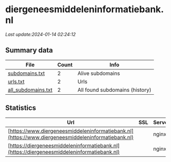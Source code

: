 # diergeneesmiddeleninformatiebank.nl
*Last update:2024-01-14 02:24:12*
## Summary data
| File       | Count | Info |
|------------|-------|------|
|[subdomains.txt](/data/diergeneesmiddeleninformatiebank/subdomains.txt)|2|Alive subdomains|
|[urls.txt](/data/diergeneesmiddeleninformatiebank/urls.txt)|2|Urls|
|[all_subdomains.txt](/data/diergeneesmiddeleninformatiebank/all_subdomains.txt)|2|All found subdomains (history)|
## Statistics
| Url | SSL | Server | Cookie | HSTS | CSP | XFO | XXP | RP | Tech |
|------------|-------|------|------|------|------|------|------|------|------|
|[https://www.diergeneesmiddeleninformatiebank.nl](https://www.diergeneesmiddeleninformatiebank.nl)| |nginx|:warning: |:white_check_mark: | | |:white_check_mark: |:white_check_mark: |:white_check_mark: |HSTS Nginx|
|[https://diergeneesmiddeleninformatiebank.nl](https://diergeneesmiddeleninformatiebank.nl)| |nginx|:warning: |:white_check_mark: | | |:white_check_mark: |:white_check_mark: |:white_check_mark: |HSTS Nginx|